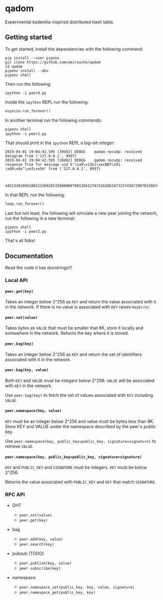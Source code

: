 # qadom

Experimental kademlia-inspired distributed hash table.

## Getting started

To get started, install the dependencies with the following command:

```shell
pip install --user pipenv
git clone https://github.com/amirouche/qadom
cd qadom
pipenv install --dev
pipenv shell
```

Then run the following:

```shell
ipython -i peer0.py
```

Inside the `ipython` REPL run the following:

```python
asyncio.run_forever()
```

In another terminal run the following commands:

```python
pipenv shell
ipython -i peer1.py
```

That should print in the `ipython` REPL a big-ish integer:

```
2019-04-01 19:04:42,595 [30492] DEBUG    qadom.rpcudp: received datagram from ('127.0.0.1', 9997)
2019-04-01 19:04:42,595 [30492] DEBUG    qadom.rpcudp: received response True for message uid b'\xa9\x13&]\xecBBY\x91-\x08\xda^\xe3\xe5H' from ('127.0.0.1', 9997)


   44523492095186523269265158000087001266127815262863473237438729878159874507476

```

In that REPL run the following:

```python
loop.run_forever()
```

Last but not least, the following will simulate a new peer joining the
network, run the following in a new terminal:


```shell
pipenv shell
ipython -i peer2.py
```

That's all folks!

## Documentation

Read the code it has docstrings!!!

### Local API

#### `peer.get(key)`

Takes an integer below 2^256 as `KEY` and return the value associated
with it in the network. If there is no value is associated with `KEY`
raises `KeyError`.

#### `peer.set(value)`

Takes bytes as `VALUE` that must be smaller that 8K, store it locally
and somewhere in the network. Returns the key where it is stored.

#### `peer.bag(key)`

Takes an integer below 2^256 as `KEY` and return the set of
identifiers associated with it in the network.

#### `peer.bag(key, value)`

Both `KEY` and `VALUE` must be integers below 2^256. `VALUE` will be
associated with `KEY` in the network.

Use `peer.bag(key)` to fetch the set of values associated with `KEY`
including `VALUE`.

#### `peer.namespace(key, value)`

`KEY` must be an integer below 2^256 and value must be bytes less
than 8K. Store KEY and VALUE under the namespace described by the
peer's public key.

Use `peer.namespace(key, public_key=public_key, signature=signature)`
to retrieve `VALUE`.

#### `peer.namespace(key, public_key=public_key, signature=signature)`

`KEY` and `PUBLIC_KEY` and `SIGNATURE` must be integers. `KEY` must be
below 2^256.

Returns the value associated with `PUBLIC_KEY` and `KEY` that match
`SIGNATURE`.


### RPC API

- DHT

  - `peer.set(value)`
  - `peer.get(key)`

- bag

  - `peer.add(key, value)`
  - `peer.search(key)`

- pubsub (TODO)

  - `peer.publish(key, value)`
  - `peer.subscribe(key)`

- namespace

  - `peer.namespace_set(public_key, key, value, signature)`
  - `peer.namespace_get(public_key, key)`
